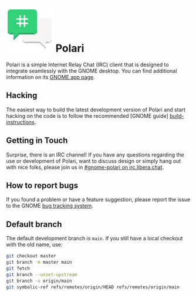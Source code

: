# ![polari-logo] Polari

Polari is a simple Internet Relay Chat (IRC) client that is designed to
integrate seamlessly with the GNOME desktop. You can find additional
information on its [GNOME app page][app-page].

## Hacking

The easiest way to build the latest development version of Polari and
start hacking on the code is to follow the recommended [GNOME guide]
[build-instructions].

## Getting in Touch

Surprise, there is an IRC channel! If you have any questions regarding the
use or development of Polari, want to discuss design or simply hang out
with nice folks, please join us in [#gnome-polari on irc.libera.chat][irc-channel].

## How to report bugs

If you found a problem or have a feature suggestion, please report the
issue to the GNOME [bug tracking system][bug-tracker].


## Default branch

The default development branch is `main`. If you still have a local
checkout with the old name, use:
```sh
git checkout master
git branch -m master main
git fetch
git branch --unset-upstream
git branch -u origin/main
git symbolic-ref refs/remotes/origin/HEAD refs/remotes/origin/main
```

[app-page]: https://apps.gnome.org/app/org.gnome.Polari
[build-instructions]: https://wiki.gnome.org/Newcomers/BuildProject
[irc-channel]: irc://irc.libera.chat/%23gnome-polari
[bug-tracker]: https://gitlab.gnome.org/GNOME/polari/issues
[polari-logo]: logo.png

